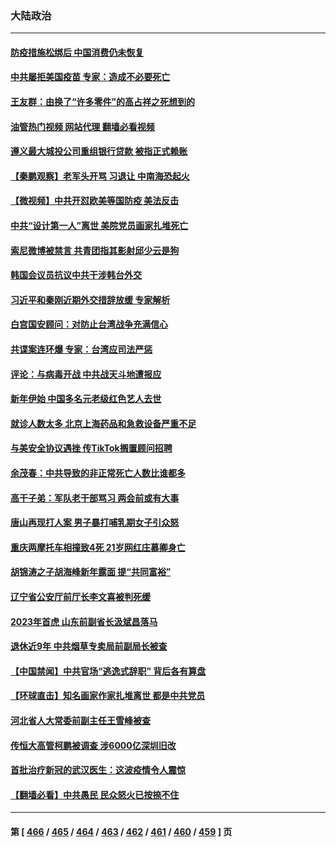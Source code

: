 ### 大陆政治
---
#### [防疫措施松绑后 中国消费仍未恢复](../../pages/ncid277/n13901054.md?01071245) 
#### [中共屡拒美国疫苗 专家：造成不必要死亡](../../pages/ncid277/n13901178.md?01071245) 
#### [王友群：由换了“许多零件”的高占祥之死想到的](../../pages/ncid277/n13901161.md?01071245) 
#### [油管热门视频 网站代理 翻墙必看视频](http://138.2.39.72:81/youtube.html?epic-marker?01071245)
#### [遵义最大城投公司重组银行贷款 被指正式赖账](../../pages/ncid277/n13901051.md?01071245) 
#### [【秦鹏观察】老军头开骂 习退让 中南海恐起火](../../pages/ncid277/n13901137.md?01071245) 
#### [【微视频】中共开怼欧美等国防疫 美法反击](../../pages/ncid277/n13900969.md?01071245) 
#### [中共“设计第一人”离世 美院党员画家扎堆死亡](../../pages/ncid277/n13901090.md?01071245) 
#### [索尼微博被禁言 共青团指其影射邱少云是狗](../../pages/ncid277/n13901103.md?01071245) 
#### [韩国会议员抗议中共干涉韩台外交](../../pages/ncid277/n13900978.md?01071245) 
#### [习近平和秦刚近期外交措辞放缓 专家解析](../../pages/ncid277/n13901079.md?01071245) 
#### [白宫国安顾问：对防止台湾战争充满信心](../../pages/ncid277/n13901059.md?01071245) 
#### [共谍案连环爆 专家：台湾应司法严惩](../../pages/ncid277/n13899943.md?01071245) 
#### [评论：与病毒开战 中共战天斗地遭报应](../../pages/ncid277/n13901058.md?01071245) 
#### [新年伊始 中国多名元老级红色艺人去世](../../pages/ncid277/n13901048.md?01071245) 
#### [就诊人数太多 北京上海药品和急救设备严重不足](../../pages/ncid277/n13901063.md?01071245) 
#### [与美安全协议遇挫 传TikTok搁置顾问招聘](../../pages/ncid277/n13900899.md?01071245) 
#### [余茂春：中共导致的非正常死亡人数比谁都多](../../pages/ncid277/n13901052.md?01071245) 
#### [高干子弟：军队老干部骂习 两会前或有大事](../../pages/ncid277/n13900765.md?01071245) 
#### [唐山再现打人案 男子暴打哺乳期女子引众怒](../../pages/ncid277/n13900781.md?01071245) 
#### [重庆两摩托车相撞致4死 21岁网红庄慕卿身亡](../../pages/ncid277/n13900822.md?01071245) 
#### [胡锦涛之子胡海峰新年露面 提“共同富裕”](../../pages/ncid277/n13900797.md?01071245) 
#### [辽宁省公安厅前厅长李文喜被判死缓](../../pages/ncid277/n13900750.md?01071245) 
#### [2023年首虎 山东前副省长汲斌昌落马](../../pages/ncid277/n13900821.md?01071245) 
#### [退休近9年 中共烟草专卖局前副局长被查](../../pages/ncid277/n13900769.md?01071245) 
#### [【中国禁闻】中共官场“逃逸式辞职” 背后各有算盘](../../pages/ncid277/n13900267.md?01071245) 
#### [【环球直击】知名画家作家扎堆离世 都是中共党员](../../pages/ncid277/n13900187.md?01071245) 
#### [河北省人大常委前副主任王雪峰被查](../../pages/ncid277/n13900678.md?01071245) 
#### [传恒大高管柯鹏被调查 涉6000亿深圳旧改](../../pages/ncid277/n13900679.md?01071245) 
#### [首批治疗新冠的武汉医生：这波疫情令人震惊](../../pages/ncid277/n13900313.md?01071245) 
#### [【翻墙必看】中共愚民 民众怒火已按捺不住](../../pages/ncid277/n13900498.md?01071245) 

---
#### 第 [ [466](./466.md?01071245) / [465](./465.md?01071245) / [464](./464.md?01071245) / [463](./463.md?01071245) / [462](./462.md?01071245) / [461](./461.md?01071245) / [460](./460.md?01071245) / [459](./459.md?01071245) ] 页
